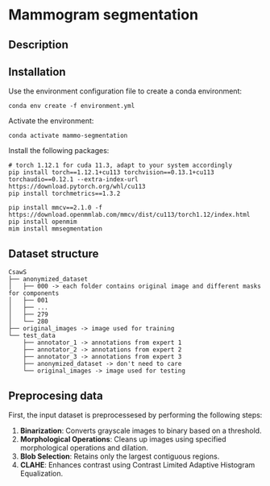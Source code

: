 # Mammogram segmentation 
## Description 

## Installation
Use the environment configuration file to create a conda environment:

```shell
conda env create -f environment.yml
```
Activate the environment:
```
conda activate mammo-segmentation
```
Install the following packages: 
```shell
# torch 1.12.1 for cuda 11.3, adapt to your system accordingly
pip install torch==1.12.1+cu113 torchvision==0.13.1+cu113 torchaudio==0.12.1 --extra-index-url https://download.pytorch.org/whl/cu113
pip install torchmetrics==1.3.2

pip install mmcv==2.1.0 -f https://download.openmmlab.com/mmcv/dist/cu113/torch1.12/index.html
pip install openmim
mim install mmsegmentation
```
## Dataset structure

```shell
CsawS
├── anonymized_dataset
│   ├── 000 -> each folder contains original image and different masks for components
│   ├── 001
│   ├── ...
│   ├── 279
│   └── 280
├── original_images -> image used for training
└── test_data
    ├── annotator_1 -> annotations from expert 1
    ├── annotator_2 -> annotations from expert 2
    ├── annotator_3 -> annotations from expert 3
    ├── anonymized_dataset -> don't need to care
    └── original_images -> image used for testing

```
## Preprocesing data
First, the input dataset is preprocessesed by performing the following steps:
1. **Binarization**: Converts grayscale images to binary based on a threshold.
2. **Morphological Operations**: Cleans up images using specified morphological operations and dilation.
3. **Blob Selection**: Retains only the largest contiguous regions.
4. **CLAHE**: Enhances contrast using Contrast Limited Adaptive Histogram Equalization.
   





